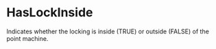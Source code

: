 HasLockInside
=============

Indicates whether the locking is inside (TRUE) or outside (FALSE) of the point machine.
